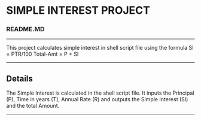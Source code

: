 # SIMPLE INTEREST PROJECT

### README.MD

---

This project calculates simple interest in shell script file using the formula
SI = PTR/100
Total-Amt = P + SI

---

## Details

The Simple Interest is calculated in the shell script file. It inputs the Principal (P), Time in years (T), Annual Rate (R) and outputs the Simple Interest (SI) and the total Amount. 

---



